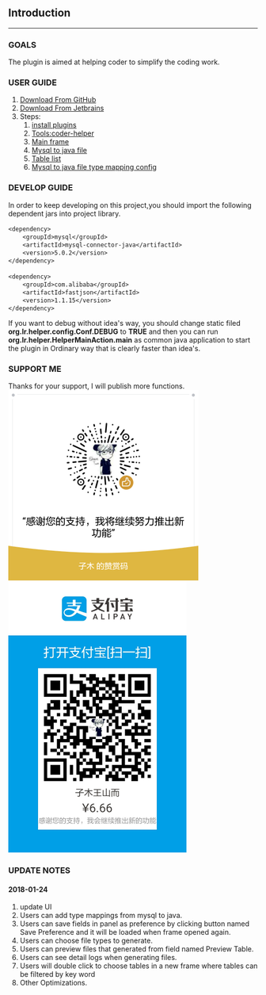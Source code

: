 ## Introduction

***

### GOALS

The plugin is aimed at helping coder to simplify the coding work.

### USER GUIDE

1. [Download From GitHub](https://github.com/zimuwse/coder-helper/blob/master/product/coder-helper.zip)
2. [Download From Jetbrains](https://plugins.jetbrains.com/plugin/10400-coder-helper)
3. Steps:
    1. [install plugins](https://github.com/zimuwse/coder-helper/blob/master/product/step1.png)
    2. [Tools:coder-helper](https://github.com/zimuwse/coder-helper/blob/master/product/step2.png)
    3. [Main frame](https://github.com/zimuwse/coder-helper/blob/master/product/step3.png)
    4. [Mysql to java file](https://github.com/zimuwse/coder-helper/blob/master/product/step4.png)
    5. [Table list](https://github.com/zimuwse/coder-helper/blob/master/product/step5.png)
    5. [Mysql to java file type mapping config](https://github.com/zimuwse/coder-helper/blob/master/product/step6.png)


### DEVELOP GUIDE

In order to keep developing on this project,you should import the following dependent jars into project library.

```
<dependency>
    <groupId>mysql</groupId>
    <artifactId>mysql-connector-java</artifactId>
    <version>5.0.2</version>
</dependency>

<dependency>
    <groupId>com.alibaba</groupId>
    <artifactId>fastjson</artifactId>
    <version>1.1.15</version>
</dependency>
```

If you want to debug without idea's way, you should change static filed
 **org.lr.helper.config.Conf.DEBUG**
 to
  **TRUE**
 and then you can run 
**org.lr.helper.HelperMainAction.main**
 as common java application to start the plugin 
 in Ordinary way that is clearly faster than idea's.


### SUPPORT ME
Thanks for your support, I will publish more functions.
 <img alt="wechat" src="https://github.com/zimuwse/coder-helper/blob/master/product/wechat.png" style="width:384px;height:384px"/>
 <img alt="alipay" src="https://github.com/zimuwse/coder-helper/blob/master/product/alipay.jpg" style="width:360px;height:546px"/>

### UPDATE NOTES
#### 2018-01-24
1. update UI
2. Users can add type mappings from mysql to java.
3. Users can save fields in panel as preference by clicking button named Save Preference and it will be loaded when frame opened again.
4. Users can choose file types to generate.
5. Users can preview files that generated from field named Preview Table.
6. Users can see detail logs when generating files.
7. Users will double click to choose tables in a new frame where tables can be filtered by key word
8. Other Optimizations.
